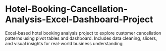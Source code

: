 # Hotel-Booking-Cancellation-Analysis-Excel-Dashboard-Project
Excel-based hotel booking analysis project to explore customer cancellation patterns using pivot tables and dashboard. Includes data cleaning, slicers, and visual insights for real-world business understanding

